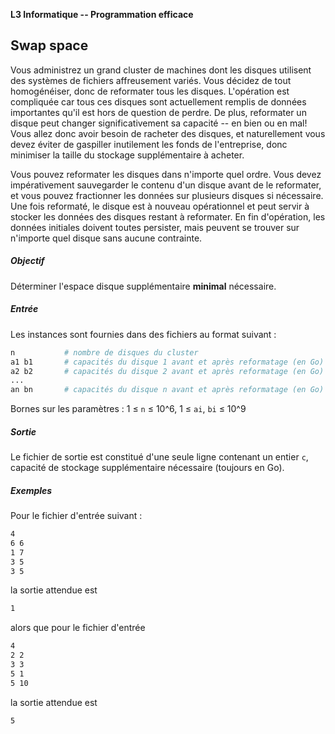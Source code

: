 **L3 Informatique -- Programmation efficace**

## Swap space

Vous administrez un grand cluster de machines dont les disques utilisent
des systèmes de fichiers affreusement variés. Vous décidez de tout
homogénéiser, donc de reformater tous les disques. L'opération est
compliquée car tous ces disques sont actuellement remplis de données
importantes qu'il est hors de question de perdre. De plus, reformater un
disque peut changer significativement sa capacité -- en bien ou en mal!
Vous allez donc avoir besoin de racheter des disques, et naturellement
vous devez éviter de gaspiller inutilement les fonds de l'entreprise,
donc minimiser la taille du stockage supplémentaire à acheter.

Vous pouvez reformater les disques dans n'importe quel ordre. Vous devez
impérativement sauvegarder le contenu d'un disque avant de le reformater,
et vous pouvez fractionner les données sur plusieurs disques si
nécessaire. Une fois reformaté, le disque est à nouveau opérationnel et
peut servir à stocker les données des disques restant à reformater. En
fin d'opération, les données initiales doivent toutes persister, mais 
peuvent se trouver sur n'importe quel disque sans aucune contrainte.


##### Objectif 

Déterminer l'espace disque supplémentaire **minimal** nécessaire.


##### Entrée 

Les instances sont fournies dans des fichiers au format suivant : 
```bash
n           # nombre de disques du cluster
a1 b1       # capacités du disque 1 avant et après reformatage (en Go)
a2 b2       # capacités du disque 2 avant et après reformatage (en Go)
...
an bn       # capacités du disque n avant et après reformatage (en Go)
```

Bornes sur les paramètres : 1 ≤ `n` ≤ 10^6, 1 ≤ `ai`, `bi` ≤ 10^9

##### Sortie

Le fichier de sortie est constitué d'une seule ligne contenant un entier `c`, 
capacité de stockage supplémentaire nécessaire (toujours en Go).

##### Exemples

Pour le fichier d'entrée suivant :
```bash
4
6 6
1 7
3 5
3 5
```
la sortie attendue est
```bash
1
```

alors que pour le fichier d'entrée
```bash
4
2 2
3 3
5 1
5 10
```
la sortie attendue est
```bash
5
```

